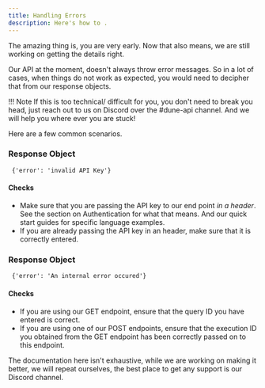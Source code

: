 ```yaml
---
title: Handling Errors
description: Here's how to .
---
```


The amazing thing is, you are very early.
Now that also means, we are still working on getting the details right.

Our API at the moment, doesn't always throw error messages. So in a lot of cases, when things do not work as expected, you would need to decipher that from our response objects.

!!! Note
    If this is too technical/ difficult for you, you don't need to break you head, just reach out to us on Discord over the #dune-api channel. And we will help you where ever you are stuck!

Here are a few common scenarios. 

### Response Object

```
 {'error': 'invalid API Key'}
```

#### Checks
 
  -  Make sure that you are passing the API key to our end point *in a header*. See the section on Authentication for what that means. And our quick start guides for specific language examples.
  - If you are already passing the API key in an header, make sure that it is correctly entered.

### Response Object

```
 {'error': 'An internal error occured'}
```
#### Checks

  - If you are using our GET endpoint, ensure that the query ID you have entered is correct.
  - If you are using one of our POST endpoints, ensure that the execution ID you obtained from the GET endpoint has been correctly passed on to this endpoint.


The documentation here isn't exhaustive, while we are working on making it better, we will repeat ourselves, the best place to get any support is our Discord channel.